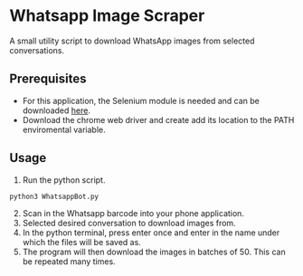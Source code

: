 # Whatsapp Image Scraper
A small utility script to download WhatsApp images from selected conversations.

## Prerequisites
* For this application, the Selenium module is needed and can be downloaded [here](https://selenium-python.readthedocs.io/installation.html).
* Download the chrome web driver and create add its location to the PATH enviromental variable.

## Usage
1) Run the python script.
```
python3 WhatsappBot.py
```
2) Scan in the Whatsapp barcode into your phone application.
3) Selected desired conversation to download images from.
4) In the python terminal, press enter once and enter in the name under which the files will be saved as.
5) The program will then download the images in batches of 50. This can be repeated many times.
